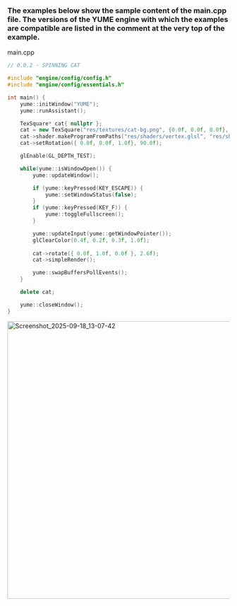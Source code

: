 ### The examples below show the sample content of the main.cpp file. The versions of the YUME engine with which the examples are compatible are listed in the comment at the very top of the example.

main.cpp

```cpp
// 0.0.2 - SPINNING CAT

#include "engine/config/config.h"
#include "engine/config/essentials.h"

int main() {
    yume::initWindow("YUME");
    yume::runAssistant();

    TexSquare* cat{ nullptr };
    cat = new TexSquare("res/textures/cat-bg.png", {0.0f, 0.0f, 0.0f}, { 1.0, 1.0, 1.0 }, {0.5f, 0.5f});
    cat->shader.makeProgramFromPaths("res/shaders/vertex.glsl", "res/shaders/fragment.glsl");
    cat->setRotation({ 0.0f, 0.0f, 1.0f}, 90.0f);

    glEnable(GL_DEPTH_TEST);

    while(yume::isWindowOpen()) {
        yume::updateWindow();

		if (yume::keyPressed(KEY_ESCAPE)) {
			yume::setWindowStatus(false);
		}
        if (yume::keyPressed(KEY_F)) {
            yume::toggleFullscreen();
        }

		yume::updateInput(yume::getWindowPointer());
        glClearColor(0.4f, 0.2f, 0.3f, 1.0f);
        
        cat->rotate({ 0.0f, 1.0f, 0.0f }, 2.6f);
        cat->simpleRender();

        yume::swapBuffersPollEvents();
    }

	delete cat;

    yume::closeWindow();
}

```
<img width="806" height="628" alt="Screenshot_2025-09-18_13-07-42" src="https://github.com/user-attachments/assets/2ef036f7-2335-44aa-ba13-d30bc7b2a608" />
